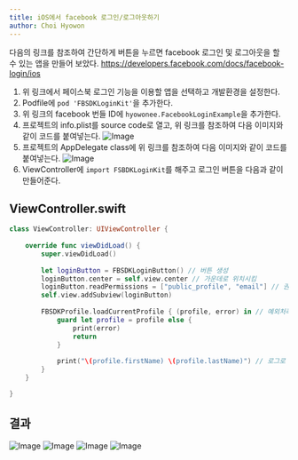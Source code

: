 ```yaml
---
title: iOS에서 facebook 로그인/로그아웃하기
author: Choi Hyowon
---
```

다음의 링크를 참조하여 간단하게 버튼을 누르면 facebook 로그인 및 로그아웃을 할 수 있는 앱을 만들어 보았다.
https://developers.facebook.com/docs/facebook-login/ios

1. 위 링크에서 페이스북 로그인 기능을 이용할 앱을 선택하고 개발환경을 설정한다.
2. Podfile에 `pod 'FBSDKLoginKit'`을 추가한다.
3. 위 링크의 facebook 번들 ID에 `hyowonee.FacebookLoginExample`을 추가한다.
4. 프로젝트의 info.plist를 source code로 열고, 위 링크를 참조하여 다음 이미지와 같이 코드를 붙여넣는다.
![Image](/images/facebookLogin_info_plist.png)
5. 프로젝트의 AppDelegate class에 위 링크를 참조하여 다음 이미지와 같이 코드를 붙여넣는다.
![Image](/images/facebookLogin_AppDelegate.png)
6. ViewController에 `import FSBDKLoginKit`를 해주고 로그인 버튼을 다음과 같이 만들어준다.

## ViewController.swift
```swift
class ViewController: UIViewController {
    
    override func viewDidLoad() {
        super.viewDidLoad()
        
        let loginButton = FBSDKLoginButton() // 버튼 생성
        loginButton.center = self.view.center // 가운데로 위치시킴
        loginButton.readPermissions = ["public_profile", "email"] // 권한 요청
        self.view.addSubview(loginButton)
        
        FBSDKProfile.loadCurrentProfile { (profile, error) in // 예외처리
            guard let profile = profile else {
                print(error)
                return
            }
            
            print("\(profile.firstName) \(profile.lastName)") // 로그로 로그인한 사용자의 데이터 가져오기
        }
    }

}
```

## 결과
![Image](/images/facebookLogin_default.png)
![Image](/images/facebookLogin_admin_ask.png)
![Image](/images/facebookLogin_loginRemain_aks.png)
![Image](/images/facebookLogin_afterLogin.png)